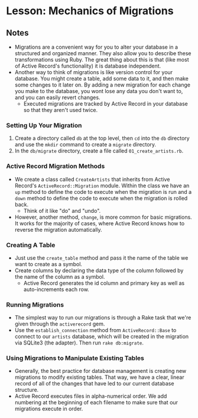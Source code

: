 # Lesson: Mechanics of Migrations

## Notes

- Migrations are a convenient way for you to alter your database in a structured and organized manner. They also allow you to describe these transformations using Ruby. The great thing about this is that (like most of Active Record's functionality) it is database independent.
- Another way to think of migrations is like version control for your database. You might create a table, add some data to it, and then make some changes to it later on. By adding a new migration for each change you make to the database, you wont lose any data you don't want to, and you can easily revert changes.
  - Executed migrations are tracked by Active Record in your database so that they aren't used twice.

### Setting Up Your Migration

1. Create a directory called `db` at the top level, then `cd` into the `db` directory and use the `mkdir` command to create a `migrate` directory.
2. In the `db/migrate` directory, create a file called `01_create_artists.rb`.

### Active Record Migration Methods

- We create a class called `CreateArtists` that inherits from Active Record's `ActiveRecord::Migration` module. Within the class we have an `up` method to define the code to execute when the migration is run and a `down` method to define the code to execute when the migration is rolled back.
  - Think of it like "do" and "undo".
- However, another method, `change`, is more common for basic migrations. It works for the majority of cases, where Active Record knows how to reverse the migration automatically.

### Creating A Table

- Just use the `create_table` method and pass it the name of the table we want to create as a symbol.
- Create columns by declaring the data type of the column followed by the name of the column as a symbol.
  - Active Record generates the id column and primary key as well as auto-increments each row.

### Running Migrations

- The simplest way to run our migrations is through a Rake task that we're given through the `activerecord` gem.
- Use the `establish_connection` method from `ActiveRecord::Base` to connect to our `artists` database, which will be created in the migration via SQLite3 (the adapter). Then run `rake db:migrate`.

### Using Migrations to Manipulate Existing Tables

- Generally, the best practice for database management is creating new migrations to modify existing tables. That way, we have a clear, linear record of all of the changes that have led to our current database structure.
- Active Record executes files in alpha-numerical order. We add numbering at the beginning of each filename to make sure that our migrations execute in order.
